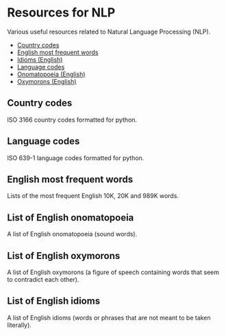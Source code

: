 # Resources for NLP 
Various useful resources related to Natural Language Processing (NLP).  

 - [Country codes](#country-codes)  
 - [English most frequent words](#english-most-frequent-words)
 - [Idioms (English)](#list-of-english-idioms)  
 - [Language codes](#language-codes)  
 - [Onomatopoeia (English)](#list-of-english-onomatopoeia)  
 - [Oxymorons (English)](#list-of-english-oxymorons)  

 
## Country codes   
ISO 3166 country codes formatted for python.  

## Language codes  
ISO 639-1 language codes formatted for python.  

## English most frequent words  
Lists of the most frequent English 10K, 20K and 989K words.  

## List of English onomatopoeia  
A list of English onomatopoeia (sound words).   

## List of English oxymorons
A list of English oxymorons (a figure of speech containing words that seem to contradict each other).   

## List of English idioms  
A list of English idioms (words or phrases that are not meant to be taken literally).   
